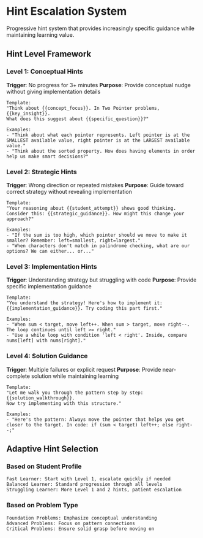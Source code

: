 # Hint Escalation System

Progressive hint system that provides increasingly specific guidance while maintaining learning value.

## Hint Level Framework

### Level 1: Conceptual Hints
**Trigger**: No progress for 3+ minutes
**Purpose**: Provide conceptual nudge without giving implementation details

```
Template:
"Think about {{concept_focus}}. In Two Pointer problems, {{key_insight}}.
What does this suggest about {{specific_question}}?"

Examples:
- "Think about what each pointer represents. Left pointer is at the SMALLEST available value, right pointer is at the LARGEST available value."
- "Think about the sorted property. How does having elements in order help us make smart decisions?"
```

### Level 2: Strategic Hints
**Trigger**: Wrong direction or repeated mistakes
**Purpose**: Guide toward correct strategy without revealing implementation

```
Template:
"Your reasoning about {{student_attempt}} shows good thinking. Consider this: {{strategic_guidance}}. How might this change your approach?"

Examples:
- "If the sum is too high, which pointer should we move to make it smaller? Remember: left=smallest, right=largest."
- "When characters don't match in palindrome checking, what are our options? We can either... or..."
```

### Level 3: Implementation Hints
**Trigger**: Understanding strategy but struggling with code
**Purpose**: Provide specific implementation guidance

```
Template:
"You understand the strategy! Here's how to implement it: {{implementation_guidance}}. Try coding this part first."

Examples:
- "When sum < target, move left++. When sum > target, move right--. The loop continues until left >= right."
- "Use a while loop with condition 'left < right'. Inside, compare nums[left] with nums[right]."
```

### Level 4: Solution Guidance
**Trigger**: Multiple failures or explicit request
**Purpose**: Provide near-complete solution while maintaining learning

```
Template:
"Let me walk you through the pattern step by step: {{solution_walkthrough}}.
Now try implementing with this structure."

Examples:
- "Here's the pattern: Always move the pointer that helps you get closer to the target. In code: if (sum < target) left++; else right--;"
```

## Adaptive Hint Selection

### Based on Student Profile
```
Fast Learner: Start with Level 1, escalate quickly if needed
Balanced Learner: Standard progression through all levels
Struggling Learner: More Level 1 and 2 hints, patient escalation
```

### Based on Problem Type
```
Foundation Problems: Emphasize conceptual understanding
Advanced Problems: Focus on pattern connections
Critical Problems: Ensure solid grasp before moving on
```
